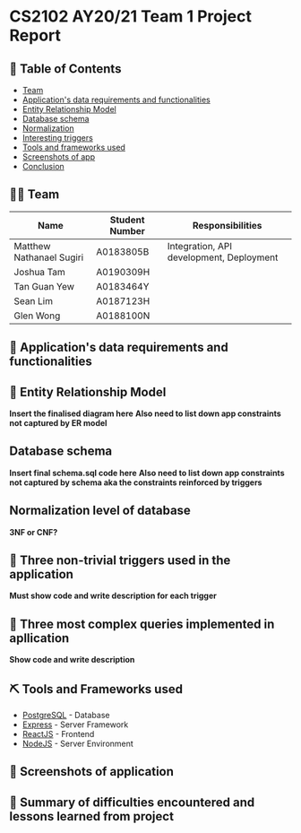 # CS2102 AY20/21 Team 1 Project Report
<!--  For reference
MARKING SCHEME
- ER Data Model
- Relational Schema
- Interesting queries (3 most interesting to how application can improve business decision)
- Triggers for complex constraints
- User interface design
-->
## 📝 Table of Contents
-  [Team](#info)
-  [Application's data requirements and functionalities](#application_description)
-  [Entity Relationship Model](#er_diagram)
-  [Database schema](#schema)
-  [Normalization](#normalization)
-  [Interesting triggers](#triggers)
-  [Tools and frameworks used](#tools_used)
-  [Screenshots of app](#screenshots)
-  [Conclusion](#conclusion)

## 👨‍💻  Team <a name = "info"></a>
| Name | Student Number | Responsibilities
|------------ | ------------- | -------------
| Matthew Nathanael Sugiri | A0183805B | Integration, API development, Deployment
| Joshua Tam | A0190309H |
| Tan Guan Yew | A0183464Y |
| Sean Lim | A0187123H |
| Glen Wong | A0188100N |

## 🧐 Application's data requirements and functionalities <a name = "application_description"></a>

## 🚀 Entity Relationship Model <a name = "er_diagram"></a>
**Insert the finalised diagram here**
**Also need to list down app constraints not captured by ER model**

## Database schema <a name = "schema"></a>
**Insert final schema.sql code here**
**Also need to list down app constraints not captured by schema aka the constraints reinforced by triggers**

## Normalization level of database <a name = "normalization"></a>
**3NF or CNF?**

## 🎉 Three non-trivial triggers used in the application <a name = "triggers"></a>
**Must show code and write description for each trigger**

## 🎉 Three most complex queries implemented in apllication <a name = "queries"></a>
**Show code and write description**

## ⛏️ Tools and Frameworks used <a name = "tools_used"></a>
- [PostgreSQL](https://www.postgresql.org/) - Database
- [Express](https://expressjs.com/) - Server Framework
- [ReactJS](https://reactjs.org/) - Frontend 
- [NodeJS](https://nodejs.org/en/) - Server Environment

## 🎈 Screenshots of application <a name = "screenshots"></a>

## 🏁 Summary of difficulties encountered and lessons learned from project <a name = "conclusion"></a>
